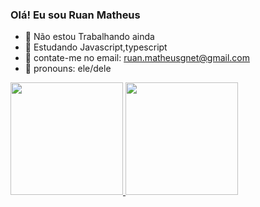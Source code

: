 ### Olá! Eu sou Ruan Matheus

- 🔭 Não estou Trabalhando ainda
- 🌱 Estudando Javascript,typescript 
- 👯 contate-me no email: ruan.matheusgnet@gmail.com
- 🤔 pronouns: ele/dele 

<div> 
  <a href="https://github.com/mizure04k">
  <img height="180cm" src="https://github-readme-stats.vercel.app/api?username=mizure04k&show_icons=true&theme=darkinclude_all_commits=true&count_private=true"/>
  <img height="180cm" src="htps://github-readme-stats.vercel.app/api/top-langs/?username=mizure04k&layout=compact&langs_count=16&theme=dracula"/>
  </div>
  

